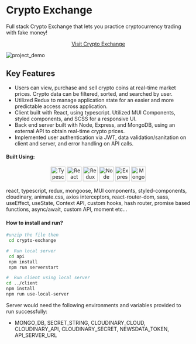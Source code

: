 # Crypto Exchange
Full stack Crypto Exchange that lets you practice cryptocurrency trading with fake money!

<div align="center">

[Visit Crypto Exchange](https://rcamach7.github.io/crypto-exchange/#/)

</div>

![project_demo](crypto_demo.gif)

## Key Features

- Users can view, purchase and sell crypto coins at real-time market prices. Crypto data can be filtered, sorted, and searched by user.
- Utilized Redux to manage application state for an easier and more predictable access across application.
- Client built with React, using typescript. Utilized MUI Components, styled components, and SCSS for a responsive UI.
- Back end server built with Node, Express, and MongoDB, using an external API to obtain real-time crypto prices.
- Implemented user authentication via JWT, data validation/sanitation on client and server, and error handling on API calls.

#### Built Using:

<p align="center">
  <img src="https://res.cloudinary.com/de2ymful4/image/upload/v1652491477/main-portfolio/tech-skills/typescript_v3ztli.png" width="40" height="40" alt="Typescript" />
  <img src="https://res.cloudinary.com/de2ymful4/image/upload/v1648514838/main-portfolio/animated-logos/react-anim_jqtsxo.gif" width="40" height="40" alt="React" />
  <img src="https://res.cloudinary.com/de2ymful4/image/upload/v1656116643/main-portfolio/tech-skills/redux_rbbutz.png" width="40" height="40" alt="Redux" />
  <img src="https://res.cloudinary.com/de2ymful4/image/upload/v1646101318/main-portfolio/tech-skills/node_lzpvq6.png" width="40" height="40" alt="Node" />
  <img src="https://res.cloudinary.com/de2ymful4/image/upload/v1647634998/main-portfolio/tech-skills/express_ibtfvl.png" width="40" height="40" alt="Express" />
  <img src="https://res.cloudinary.com/de2ymful4/image/upload/v1646101239/main-portfolio/tech-skills/mongodb_r1xhyn.png" width="40" height="40" alt="MongoDB" />
</p>

react, typescript, redux, mongoose, MUI components, styled-components, cloudinary, animate.css, axios interceptors, react-router-dom, sass, useEffect, useState, Context API, custom hooks, hash router, promise based functions, async/await, custom API, moment etc...

#### How to install and run?

```bash
#unzip the file then
 cd crypto-exchange

#  Run local server
 cd api
 npm install
 npm run serverstart

#  Run client using local server
cd ../client
npm install
npm run use-local-server
```

Server would need the following environments and variables provided to run successfully:

- MONGO_DB, SECRET_STRING, CLOUDINARY_CLOUD, CLOUDINARY_API, CLOUDINARY_SECRET, NEWSDATA_TOKEN, API_SERVER_URL
